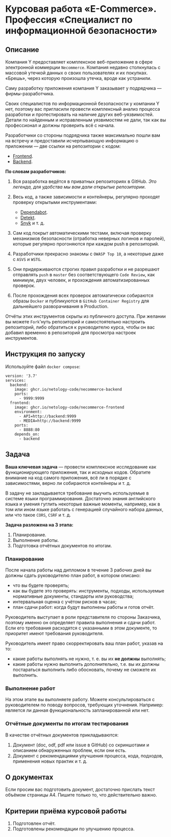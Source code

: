 # Курсовая работа «E-Commerce». Профессия «Специалист по информационной безопасности»

## Описание

Компания Y предоставляет комплексное веб-приложение в сфере электронной коммерции `Necommerce`. Компания недавно столкнулась с массовой утечкой данных о своих пользователях и их покупках. «Брешь», через которую произошла утечка, вроде как устранили.

Саму разработку приложения компания Y заказывает у подрядчика — фирмы-разработчика.

Своих специалистов по информационной безопасности у компании Y нет, поэтому вас пригласили провести комплексный анализ процесса разработки и протестировать на наличие других веб-уязвимостей. Детали по найденным и исправленным уязвимостям не дали, так как вы профессионал и должны проверить всё с начала.

Разработчики со стороны подрядчика также максимально пошли вам на встречу и предоставили исчерпывающую информацию о приложении — две ссылки на репозитории с кодом:
* [Frontend](https://github.com/netology-code/necommerce-frontend).
* [Backend](https://github.com/netology-code/necommerce-backend).

**По словам разработчиков:**
1. Вся разработка ведётся в приватных репозиториях в GitHub. *Это легенда, для удобства мы вам дали открытые репозитории*.

2. Весь код, а также зависимости и контейнеры, регулярно  проходят проверку открытыми инструментами:
    * [Dependabot](https://dependabot.com).
    * [Detekt](https://detekt.github.io/detekt/).
    * [Snyk](https://snyk.io/) и т. д.
    
3. Сам код покрыт автоматическими тестами, включая проверку механизмов безопасности (отработка неверных логинов и паролей), которые регулярно прогоняются при каждом push в репозиторий.

4. Разработчики прекрасно знакомы с `OWASP Top 10`, а некоторые даже с `ASVS` и `WSTG`.

5. Они придерживаются строгих правил разработки и не разрешают отправлять `push` в `master` без соответствующего `Code Review`, как минимум, двух человек, и прохождения автоматизированных проверок.

6. После прохождения всех проверок автоматически собираются образы `Docker` и публикуются в `GitHub Container Registry` для дальнейшего разворачивания в Production.

Отчёты этих инструментов скрыты из публичного доступа. При желании вы можете `Fork`'нуть репозиторий и самостоятельно настроить репозиторий, либо обратиться к руководителю курса, чтобы он вас добавил временно в репозиторий для просмотра настроек инструментов.

## Инструкция по запуску

Используйте файл `docker compose`:
```
version: '3.7'
services:
  backend:
    image: ghcr.io/netology-code/necommerce-backend
    ports:
      - 9999:9999
  frontend:
    image: ghcr.io/netology-code/necommerce-frontend
    environment:
      - API=http://backend:9999
      - MEDIA=http://backend:9999
    ports:
      - 8888:80
    depends_on:
      - backend
```

## Задача

**Ваша ключевая задача** — провести комплексное исследование как функционирующего приложения, так и исходных кодов. Обратите внимание на код самого приложения, всё ли в порядке с зависимостями, верно ли собираются контейнеры и т. д.

В задачу не закладывается требование выучить используемые в системе языки программирования. Достаточно знания английского языка и умения гуглить некоторые важные моменты, например, как в том или ином языке работать с генерацией случайного набора данных, или что такое `CORS`, `CSRF` и т. д.

**Задача разложена на 3 этапа:**
1. Планирование.
2. Выполнение работы.
3. Подготовка отчётных документов по итогам.

### Планирование

После начала работы над дипломом в течение 3 рабочих дней вы должны сдать руководителю план работ, в котором описано:

* что вы будете проверять;
* как вы будете это проверять: инструменты, подходы, используемые нормативные документы, стандарты или руководства;
* интервальная оценка с учётом рисков в часах;
* план сдачи работ: когда будут выполнены работы и готов отчёт.

Руководитель выступает в роли представителя по стороны Заказчика, поэтому именно он определяет правила выполнения и сдачи работ. Если его требования расходятся с указанными в этом документе, то приоритет имеют требования руководителя.

Руководитель имеет право скорректировать ваш план работ, указав на то:

* какие работы выполнять не нужно, т. е. вы их **не должны** выполнять;
* какие работы нужно выполнить дополнительно, т.е. вы их должны постараться выполнить либо обосновать, почему не сможете их выполнить.

### Выполнение работ

На этом этапе вы выполняете работу. Можете консультироваться с руководителем по поводу вопросов, требующих уточнения. Например: является ли данная функциональность запланированной или нет.

### Отчётные документы по итогам тестирования

В качестве отчётных документов прикладываются:
1. Документ (doc, odf, pdf или issue в GitHub) со скриншотами и описанием обнаруженных проблем, если они есть.
2. Документ с рекомендациями улучшения процесса, кода, подходов, применения новых практик и т. д.

## О документах

Если просим вас подготовить документ, достаточно прислать текст объёмом страницы А4. Пишите только то, что действительно важно. 

## Критерии приёма курсовой работы

1. Подготовлен отчёт.
2. Подготовлены рекомендации по улучшению процесса.
